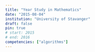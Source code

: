 ```yaml
---
title: "Year Study in Mathematics"
date: "2015-08-04"
institution: "University of Stavanger"
draft: false
pin: true
# start: 2015
# end: 2016
competencies: ["algorithms"]
---
```


<!-- - Calculus I & II
- Discrete Mathematics
- Linear Algebra -->
